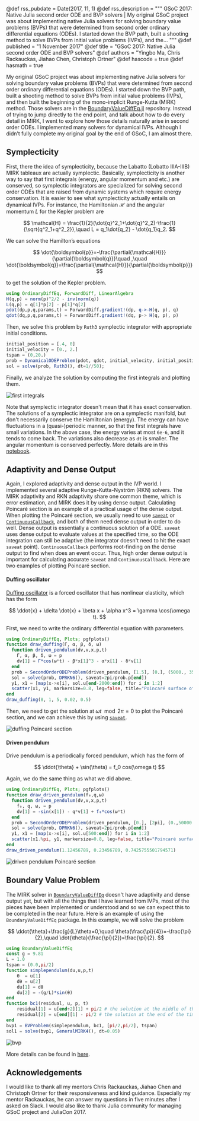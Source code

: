 @def rss_pubdate = Date(2017, 11, 1)
@def rss_description = """ GSoC 2017: Native Julia second order ODE and BVP solvers | My original GSoC project was about implementing native Julia solvers for solving boundary value problems (BVPs) that were determined from second order ordinary differential equations (ODEs). I started down the BVP path, built a shooting method to solve BVPs from initial value problems (IVPs), and the... """
@def published = "1 November 2017"
@def title = "GSoC 2017: Native Julia second order ODE and BVP solvers"
@def authors = "Yingbo Ma, Chris Rackauckas, Jiahao Chen, Christoph Ortner"
@def hascode = true
@def hasmath = true


My original GSoC project was about implementing native Julia solvers for solving boundary value problems (BVPs) that were determined from second order ordinary differential equations (ODEs). I started down the BVP path, built a shooting method to solve BVPs from initial value problems (IVPs), and then built the beginning of the mono-implicit Runge-Kutta (MIRK) method. Those solvers are in the [BoundaryValueDiffEq.jl](https://github.com/SciML/BoundaryValueDiffEq.jl) repository. Instead of trying to jump directly to the end point, and talk about how to do every detail in MIRK, I went to explore how those details naturally arise in second order ODEs. I implemented many solvers for dynamical IVPs. Although I didn’t fully complete my original goal by the end of GSoC, I am almost there.

## Symplecticity

First, there the idea of symplecticity, because the Labatto (Lobatto IIIA-IIIB) MIRK tableaux are actually symplectic. Basically, symplecticity is another way to say that first integrals (energy, angular momentum and etc.) are conserved, so symplectic integrators are specialized for solving second order ODEs that are raised from dynamic systems which require energy conservation. It is easier to see what symplecticity actually entails on dynamical IVPs. For instance, the Hamiltonian $\mathcal{H}$ and the angular momentum $L$ for the Kepler problem are

$$
\mathcal{H} = \frac{1}{2}(\dot{q}^2_1+\dot{q}^2_2)-\frac{1}{\sqrt{q^2_1+q^2_2}},\quad
L = q_1\dot{q_2} - \dot{q_1}q_2.
$$

We can solve the Hamilton’s equations

$$
\dot{\boldsymbol{p}}=-\frac{\partial{\mathcal{H}}}{\partial{\boldsymbol{q}}}\quad ,\quad \dot{\boldsymbol{q}}=\frac{\partial{\mathcal{H}}}{\partial{\boldsymbol{p}}}
$$

to get the solution of the Kepler problem.

```julia
using OrdinaryDiffEq, ForwardDiff, LinearAlgebra
H(q,p) = norm(p)^2/2 - inv(norm(q))
L(q,p) = q[1]*p[2] - p[1]*q[2]
pdot(dp,p,q,params,t) = ForwardDiff.gradient!(dp, q->-H(q, p), q)
qdot(dq,p,q,params,t) = ForwardDiff.gradient!(dq, p-> H(q, p), p)
```

Then, we solve this problem by `Ruth3` symplectic integrator with appropriate initial conditions.

```julia
initial_position = [.4, 0]
initial_velocity = [0., 2.]
tspan = (0,20.)
prob = DynamicalODEProblem(pdot, qdot, initial_velocity, initial_position, tspan)
sol = solve(prob, Ruth3(), dt=1//50);
```

Finally, we analyze the solution by computing the first integrals and plotting them.

![first integrals](/assets/blog/2017-11-01-gsoc-ode/symplectic_ruth3.svg)

Note that symplectic integrator doesn't mean that it has exact conservation. The solutions of a symplectic integrator are on a symplectic manifold, but don't necessarily conserve the Hamiltonian (energy). The energy can have fluctuations in a (quasi-)periodic manner, so that the first integrals have small variations. In the above case, the energy varies at most `6e-6`, and it tends to come back. The variations also decrease as `dt` is smaller. The angular momentum is conserved perfectly. More details are in this [notebook](https://tutorials.sciml.ai/html/models/05-kepler_problem.html).

## Adaptivity and Dense Output

Again, I explored adaptivity and dense output in the IVP world. I implemented several adaptive Runge-Kutta-Nyström (RKN) solvers. The MIRK adaptivity and RKN adaptivity share one common theme, which is error estimation, and MIRK does it by using dense output. Calculating Poincaré section is an example of a practical usage of the dense output. When plotting the Poincaré section, we usually need to use [`saveat`]( https://docs.sciml.ai/dev/basics/common_solver_opts/#Output-Control-1) or [`ContinuousCallback`]( https://docs.sciml.ai/dev/features/callback_functions.html#ContinuousCallbacks-1), and both of them need dense output in order to do well. Dense output is essentially a continuous solution of a ODE. `saveat` uses dense output to evaluate values at the specified time, so the ODE integration can still be adaptive (the integrator doesn't need to hit the exact `saveat` point). `ContinuousCallback` performs root-finding on the dense output to find when does an event occur. Thus, high order dense output is important for calculating accurate `saveat` and `ContinuousCallback`. Here are two examples of plotting Poincaré section.

#### Duffing oscillator

[Duffing oscillator](https://www.scholarpedia.org/article/Duffing_oscillator) is a forced oscillator that has nonlinear elasticity, which has the form

$$
\ddot{x} + \delta \dot{x} + \beta x + \alpha x^3 = \gamma \cos(\omega t).
$$

First, we need to write the ordinary differential equation with parameters.

```julia
using OrdinaryDiffEq, Plots; pgfplots()
function draw_duffing(Γ, α, β, δ, ω)
  function driven_pendulum(dv,v,x,p,t)
    Γ, α, β, δ, ω = p
    dv[1] = Γ*cos(ω*t) - β*x[1]^3 - α*x[1] - δ*v[1]
  end
  prob = SecondOrderODEProblem(driven_pendulum, [1.5], [0.], (5000., 35000.), (Γ, α, β, δ, ω))
  sol = solve(prob, DPRKN6(), saveat=2pi/prob.p[end])
  y1, x1 = [map(x->x[i], sol.u[end-2000:end]) for i in 1:2]
  scatter(x1, y1, markersize=0.8, leg=false, title="Poincaré surface of duffing oscillator", xlabel="\$x\$", ylabel="\$\\dot{x}\$", color=:black, xlims=(0.5,1.7))
end
draw_duffing(8, 1, 5, 0.02, 0.5)
```

Then, we need to get the solution at $\omega t \mod 2\pi=0$ to plot the Poincaré section, and we can achieve this by using [`saveat`]( https://docs.sciml.ai/dev/basics/common_solver_opts/#Output-Control-1).

![duffing Poincaré section](/assets/blog/2017-11-01-gsoc-ode/duffing_poincare_0.svg)

#### Driven pendulum

Drive pendulum is a periodically forced pendulum, which has the form of

$$
\ddot{\theta} + \sin(\theta) = f_0 cos(\omega t)
$$

Again, we do the same thing as what we did above.

```julia
using OrdinaryDiffEq, Plots; pgfplots()
function draw_driven_pendulum(f₀,q,ω)
  function driven_pendulum(dv,v,x,p,t)
    f₀, q, ω, = p
    dv[1] = -sin(x[1]) - q*v[1] + f₀*cos(ω*t)
  end
  prob = SecondOrderODEProblem(driven_pendulum, [0.], [2pi], (0.,50000.), (f₀,q,ω))
  sol = solve(prob, DPRKN6(), saveat=2pi/prob.p[end])
  y1, x1 = [map(x->x[i], sol.u[500:end]) for i in 1:2]
  scatter(x1.%pi, y1, markersize=0.8, leg=false, title="Poincaré surface of driven pendulum", xlabel="\$\\theta\$", ylabel="\$\\dot{\\theta}\$", color=:black)
end
draw_driven_pendulum(1.12456789, 0.23456789, 0.7425755501794571)
```

![driven pendulum Poincaré section](/assets/blog/2017-11-01-gsoc-ode/driven_poincare_0.svg)

## Boundary Value Problem

The MIRK solver in [`BoundaryValueDiffEq`](https://github.com/SciML/BoundaryValueDiffEq.jl) doesn't have adaptivity and dense output yet, but with all the things that I have learned from IVPs, most of the pieces have been implemented or understood and so we can expect this to be completed in the near future. Here is an example of using the `BoundaryValueDiffEq` package. In this example, we will solve the problem

$$
\ddot{\theta}+\frac{g}{L}\theta=0,\quad \theta(\frac{\pi}{4})=-\frac{\pi}{2},\quad \dot{\theta}(\frac{\pi}{2})=\frac{\pi}{2}.
$$

```julia
using BoundaryValueDiffEq
const g = 9.81
L = 1.0
tspan = (0.0,pi/2)
function simplependulum(du,u,p,t)
    θ  = u[1]
    dθ = u[2]
    du[1] = dθ
    du[2] = -(g/L)*sin(θ)
end
function bc1(residual, u, p, t)
    residual[1] = u[end÷2][1] + pi/2 # the solution at the middle of the time span should be -pi/2
    residual[2] = u[end][1] - pi/2 # the solution at the end of the time span should be pi/2
end
bvp1 = BVProblem(simplependulum, bc1, [pi/2,pi/2], tspan)
sol1 = solve(bvp1, GeneralMIRK4(), dt=0.05)
```

![bvp](/assets/blog/2017-11-01-gsoc-ode/bvp.svg)

More details can be found in [here]( https://docs.sciml.ai/dev/tutorials/bvp_example/).

## Acknowledgements

I would like to thank all my mentors Chris Rackauckas, Jiahao Chen and Christoph Ortner for their responsiveness and kind guidance. Especially my mentor Rackauckas, he can answer my questions in five minutes after I asked on Slack. I would also like to thank Julia community for managing GSoC project and JuliaCon 2017.
